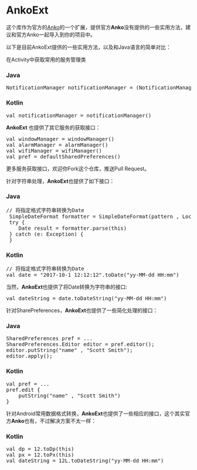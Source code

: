 # AnkoExt
这个库作为官方的[Anko](https://github.com/Kotlin/anko)的一个扩展，提供官方**Anko**没有提供的一些实用方法，建
议和官方Anko一起导入到你的项目中。


以下是目前AnkoExt提供的一些实用方法，以及和Java语言的简单对比：

在Activity中获取常用的服务管理类
### Java
<pre>
NotificationManager notificationManager = (NotificationManager) getSystemService(Context.NOTIFICATION_SERVICE)
</pre>

### Kotlin
<pre>
val notificationManager = notificationManager()
</pre>

**AnkoExt** 也提供了其它服务的获取接口：
<pre>
val windowManager = windowManager()
val alarmManager = alarmManager()
val wifiManager = wifiManager()
val pref = defaultSharedPreferences()
</pre>

更多服务获取接口，欢迎你Fork这个仓库，推送Pull Request。

针对字符串处理，**AnkoExt**也提供了如下接口：
### Java
<pre>
// 将指定格式字符串转换为Date
 SimpleDateFormat formatter = SimpleDateFormat(pattern , Locale.CHINA)
 try {
    Date result = formatter.parse(this)
 } catch (e: Exception) {
 }
</pre>

### Kotlin
<pre>
// 将指定格式字符串转换为Date
val date = "2017-10-1 12:12:12".toDate("yy-MM-dd HH:mm")
</pre>

当然，**AnkoExt**也提供了将Date转换为字符串的接口:
<pre>
val dateString = date.toDateString("yy-MM-dd HH:mm")
</pre>

针对SharePreferences，**AnkoExt**也提供了一些简化处理的接口：
### Java
<pre>
SharedPreferences pref = ...
SharedPreferences.Editor editor = pref.editor();
editor.putString("name" , "Scott Smith");
editor.apply();
</pre>

### Kotlin
<pre>
val pref = ...
pref.edit {
    putString("name" , "Scott Smith")
}
</pre>

针对Android常用数据格式转换，**AnkoExt**也提供了一些相应的接口，这个其实官方**Anko**也有，不过解决方案不太一样：
### Kotlin
<pre>
val dp = 12.toDp(this)
val px = 12.toPx(this)
val dateString = 12L.toDateString("yy-MM-dd HH:mm")
</pre>
